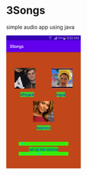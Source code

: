 # 3Songs
simple audio app using java

<img src="https://github.com/MahmoudElsayed-eg/3Songs/blob/screen-shoots/Screenshot_2021-06-10-09-33-39.png" width="200">
